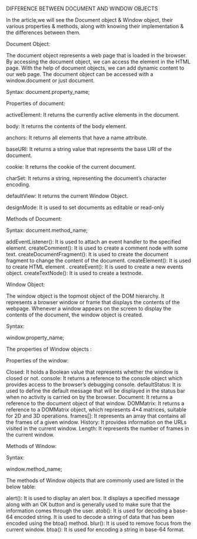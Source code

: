 DIFFERENCE BETWEEN DOCUMENT AND WINDOW OBJECTS 
 
In the article,we will see the Document object & Window object, their various properties & methods, along with knowing their implementation & the differences between them.

Document Object:

   The document object represents a web page that is loaded in the browser. By accessing the document object, we can access the element in the HTML page. With the help of document objects, we can add dynamic content to our web page. The document object can be accessed with a window.document or just document.
   
 Syntax:
  document.property_name;  
   
   
Properties of document:

activeElement: It returns the currently active elements in the document.

body: It returns the contents of the body element.

anchors: It returns all <a> elements that have a name attribute.

baseURI: It returns a string value that represents the base URI of the document.

cookie: It returns the cookie of the current document.

charSet: It returns a string, representing the document’s character encoding.

defaultView: It returns the current Window Object.

designMode: It is used to set documents as editable or read-only

Methods of Document:

Syntax:
document.method_name;

addEventListener(): It is used to attach an event handler to the specified element.
createComment(): It is used to create a comment node with some text.
createDocumentFragment(): It is used to create the document fragment to change the content of the document.
createElement(): It is used to create HTML element .
createEvent(): It is used to create a new events object.
createTextNode(): It is used to create a textnode.



Window Object:

The window object is the topmost object of the DOM hierarchy. It represents a browser window or frame that displays the contents of the webpage. Whenever a window appears on the screen to display the contents of the document, the window object is created. 

Syntax:

window.property_name;

The properties of Window objects :

Properties of the window:

Closed: It holds a Boolean value that represents whether the window is closed or not.
console: It returns a reference to the console object which provides access to the browser’s debugging console.
defaultStatus: It is used to define the default message that will be displayed in the status bar when no activity is carried on by the browser.
Document: It returns a reference to the document object of that window.
DOMMatrix: It returns a reference to a DOMMatrix object, which represents 4×4 matrices, suitable for 2D and 3D operations.
frames[]: It represents an array that contains all the frames of a given window.
History: It provides information on the URLs visited in the current window.
Length: It represents the number of frames in the current window.

Methods of Window:

Syntax:

window.method_name;

The methods of Window objects that are commonly used are listed in the below table:

alert(): It is used to display an alert box. It displays a specified message along with an OK button and is generally used to make sure that the information comes through the user.
atob(): It is used for decoding a base-64 encoded string. It is used to decode a string of data that has been encoded using the btoa() method.
blur(): It is used to remove focus from the current window.
btoa(): It is used for encoding a string in base-64 format.